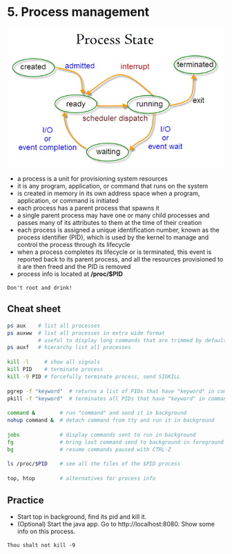 # 5. Process management
![Process State](images/processes.png)
- a process is a unit for provisioning system resources
- it is any program, application, or command that runs on the system
- is created in memory in its own address space when a program, application, or command is initiated
- each process has a parent process that spawns it
- a single parent process may have one or many child processes and passes many of its attributes to them at the time of their creation
- each process is assigned a unique identification number, known as the process identifier (PID), which is used by the kernel to manage and control the process through its lifecycle
- when a process completes its lifecycle or is terminated, this event is reported back to its parent process, and all the resources provisioned to it are then freed and the PID is removed
- process info is located at **/proc/$PID**

```Don't root and drink!```

## Cheat sheet
```bash
ps aux    # list all processes
ps auxww  # list all processes in extra wide format
          # useful to display long commands that are trimmed by default
ps auxf   # hierarchy list all processes

kill -l     # show all signals
kill PID    # terminate process
kill -9 PID # forcefully terminate process, send SIGKILL

pgrep -f "keyword"  # returns a list of PIDs that have "keyword" in command field
pkill -f "keyword"  # terminates all PIDs that have "keyword" in command field

command &        # run "command" and send it in background
nohup command &  # detach command from tty and run it in background

jobs             # display commands sent to run in background
fg               # bring last command send to background in foreground
bg               # resume commands paused with CTRL-Z

ls /proc/$PID    # see all the files of the $PID process

top, htop        # alternatives for process info
```

## Practice
- Start top in background, find its pid and kill it.
- (Optional) Start the java app. Go to http://localhost:8080. Show some info on this process.

```Thou shalt not kill -9```
